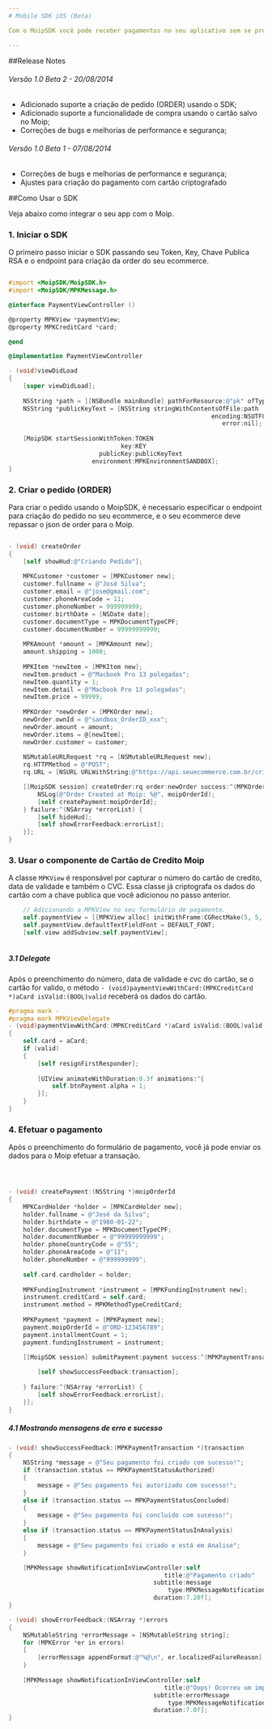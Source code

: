 ```yaml
---
# Mobile SDK iOS (Beta)

Com o MoipSDK você pode receber pagamentos no seu aplicativo sem se preocupar com criptografia e de uma maneira fácil e simples.

---
```


##Release Notes

###### Versão 1.0 Beta 2 - 20/08/2014
* Adicionado suporte a criação de pedido (ORDER) usando o SDK;
* Adicionado suporte a funcionalidade de compra usando o cartão salvo no Moip;
* Correções de bugs e melhorias de performance e segurança;

###### Versão 1.0 Beta 1 - 07/08/2014
* Correções de bugs e melhorias de performance e segurança;
* Ajustes para criação do pagamento com cartão criptografado



##Como Usar o SDK


Veja abaixo como integrar o seu app com o Moip.

### 1. Iniciar o SDK

O primeiro passo iniciar o SDK passando seu Token, Key, Chave Publica RSA e o endpoint para criação da order do seu ecommerce.

```objective-c

#import <MoipSDK/MoipSDK.h>
#import <MoipSDK/MPKMessage.h>

@interface PaymentViewController ()

@property MPKView *paymentView;
@property MPKCreditCard *card;

@end

@implementation PaymentViewController

- (void)viewDidLoad
{
    [super viewDidLoad];
    
    NSString *path = [[NSBundle mainBundle] pathForResource:@"pk" ofType:@"txt"];
    NSString *publicKeyText = [NSString stringWithContentsOfFile:path
                                                        encoding:NSUTF8StringEncoding
                                                           error:nil];
    
    [MoipSDK startSessionWithToken:TOKEN
                               key:KEY
                         publicKey:publicKeyText
                       environment:MPKEnvironmentSANDBOX];
}
```

### 2. Criar o pedido (ORDER)

Para criar o pedido usando o MoipSDK, é necessario especificar o endpoint para criação do pedido no seu ecommerce, e o seu ecommerce deve repassar o json de order para o Moip.

```objective-c

- (void) createOrder
{
    [self showHud:@"Criando Pedido"];
    
    MPKCustomer *customer = [MPKCustomer new];
    customer.fullname = @"José Silva";
    customer.email = @"jose@gmail.com";
    customer.phoneAreaCode = 11;
    customer.phoneNumber = 999999999;
    customer.birthDate = [NSDate date];
    customer.documentType = MPKDocumentTypeCPF;
    customer.documentNumber = 99999999999;
    
    MPKAmount *amount = [MPKAmount new];
    amount.shipping = 1000;
    
	MPKItem *newItem = [MPKItem new];
    newItem.product = @"Macbook Pro 13 polegadas";
    newItem.quantity = 1;
    newItem.detail = @"Macbook Pro 13 polegadas";
    newItem.price = 99999;
    
    MPKOrder *newOrder = [MPKOrder new];
    newOrder.ownId = @"sandbox_OrderID_xxx";
    newOrder.amount = amount;
    newOrder.items = @[newItem];
    newOrder.customer = customer;
    
    NSMutableURLRequest *rq = [NSMutableURLRequest new];
    rq.HTTPMethod = @"POST";
    rq.URL = [NSURL URLWithString:@"https://api.seuecommerce.com.br/criapedido"];

    [[MoipSDK session] createOrder:rq order:newOrder success:^(MPKOrder *order, NSString *moipOrderId) {
        NSLog(@"Order Created at Moip: %@", moipOrderId);
        [self createPayment:moipOrderId];
    } failure:^(NSArray *errorList) {
        [self hideHud];
        [self showErrorFeedback:errorList];
    }];
}

```


### 3. Usar o componente de Cartão de Credito Moip

A classe ```MPKView``` é responsável por capturar o número do cartão de credito, data de validade e também o CVC. Essa classe já criptografa os dados do cartão com a chave publica que você adicionou no passo anterior.

```objective-c
	// Adicionando a MPKView no seu formulário de pagamento.
    self.paymentView = [[MPKView alloc] initWithFrame:CGRectMake(5, 5, 300, 55) borderStyle:MPKViewBorderStyleNone delegate:self];
    self.paymentView.defaultTextFieldFont = DEFAULT_FONT;
    [self.view addSubview:self.paymentView];
    
```

##### 3.1 Delegate

Após o preenchimento do número, data de validade e cvc do cartão, se o cartão for valido, o método ```- (void)paymentViewWithCard:(MPKCreditCard *)aCard isValid:(BOOL)valid``` receberá os dados do cartão.

```objective-c
#pragma mark -
#pragma mark MPKViewDelegate
- (void)paymentViewWithCard:(MPKCreditCard *)aCard isValid:(BOOL)valid
{
    self.card = aCard;
    if (valid)
    {
        [self resignFirstResponder];
        
        [UIView animateWithDuration:0.3f animations:^{
            self.btnPayment.alpha = 1;
        }];
    }
}
```

### 4. Efetuar o pagamento

Após o preenchimento do formulário de pagamento, você já pode enviar os dados para o Moip efetuar a transação.

```objective-c



- (void) createPayment:(NSString *)moipOrderId
{
    MPKCardHolder *holder = [MPKCardHolder new];
    holder.fullname = @"José da Silva";
    holder.birthdate = @"1980-01-22";
    holder.documentType = MPKDocumentTypeCPF;
    holder.documentNumber = @"99999999999";
    holder.phoneCountryCode = @"55";
    holder.phoneAreaCode = @"11";
    holder.phoneNumber = @"999999999";
    
    self.card.cardholder = holder;
    
    MPKFundingInstrument *instrument = [MPKFundingInstrument new];
    instrument.creditCard = self.card;
    instrument.method = MPKMethodTypeCreditCard;
    
    MPKPayment *payment = [MPKPayment new];
    payment.moipOrderId = @"ORD-123456789";
    payment.installmentCount = 1;
    payment.fundingInstrument = instrument;
    
    [[MoipSDK session] submitPayment:payment success:^(MPKPaymentTransaction *transaction) {

        [self showSuccessFeedback:transaction];
        
    } failure:^(NSArray *errorList) {
        [self showErrorFeedback:errorList];
    }];
}	

```
##### 4.1 Mostrando mensagens de erro e sucesso

```objective-c
- (void) showSuccessFeedback:(MPKPaymentTransaction *)transaction
{
    NSString *message = @"Seu pagamento foi criado com sucesso!";
    if (transaction.status == MPKPaymentStatusAuthorized)
    {
        message = @"Seu pagamento foi autorizado com sucesso!";
    }
    else if (transaction.status == MPKPaymentStatusConcluded)
    {
        message = @"Seu pagamento foi concluido com sucesso!";
    }
    else if (transaction.status == MPKPaymentStatusInAnalysis)
    {
        message = @"Seu pagamento foi criado e está em Analise";
    }

    [MPKMessage showNotificationInViewController:self
                                           title:@"Pagamento criado"
                                        subtitle:message
                                            type:MPKMessageNotificationTypeSuccess
                                        duration:7.20f];
}

- (void) showErrorFeedback:(NSArray *)errors
{
    NSMutableString *errorMessage = [NSMutableString string];
    for (MPKError *er in errors)
    {
        [errorMessage appendFormat:@"%@\n", er.localizedFailureReason];
    }
    
    [MPKMessage showNotificationInViewController:self
                                           title:@"Oops! Ocorreu um imprevisto..."
                                        subtitle:errorMessage
                                            type:MPKMessageNotificationTypeWarning
                                        duration:7.0f];
}
	
```